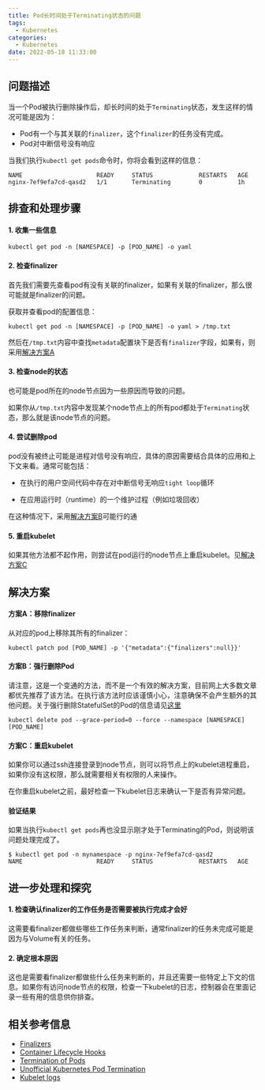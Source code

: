 ```yaml
---
title: Pod长时间处于Terminating状态的问题
tags:
  - Kubernetes
categories:
  - Kubernetes
date: 2022-05-18 11:33:00
---
```


问题描述
---

当一个Pod被执行删除操作后，却长时间的处于`Terminating`状态，发生这样的情况可能是因为：

- Pod有一个与其关联的`finalizer`，这个`finalizer`的任务没有完成。
- Pod对中断信号没有响应

当我们执行`kubectl get pods`命令时，你将会看到这样的信息：

```shell
NAME                     READY     STATUS             RESTARTS   AGE
nginx-7ef9efa7cd-qasd2   1/1       Terminating        0          1h
```

排查和处理步骤
---

#### 1. 收集一些信息

```shell
kubectl get pod -n [NAMESPACE] -p [POD_NAME] -o yaml
```

#### 2. 检查finalizer

首先我们需要先查看pod有没有关联的finalizer，如果有关联的finalizer，那么很可能就是finalizer的问题。

获取并查看pod的配置信息：

```shell
kubectl get pod -n [NAMESPACE] -p [POD_NAME] -o yaml > /tmp.txt
```

然后在`/tmp.txt`内容中查找`metadata`配置块下是否有`finalizer`字段，如果有，则采用[解决方案A](#方案A：移除finalizer)

#### 3. 检查node的状态

也可能是pod所在的node节点因为一些原因而导致的问题。

如果你从`/tmp.txt`内容中发现某个node节点上的所有pod都处于`Terminating`状态，那么就是该node节点的问题。

#### 4. 尝试删除pod

pod没有被终止可能是进程对信号没有响应，具体的原因需要结合具体的应用和上下文来看。通常可能包括：

- 在执行的用户空间代码中存在对中断信号无响应`tight loop`循环

- 在应用运行时（runtime）的一个维护过程（例如垃圾回收）

在这种情况下，采用[解决方案B](#方案B：强行删除Pod)可能行的通

#### 5. 重启kubelet

如果其他方法都不起作用，则尝试在pod运行的node节点上重启kubelet。见[解决方案C](#方案C：重启kubelet)

解决方案
---

#### 方案A：移除finalizer

从对应的pod上移除其所有的finalizer：

```shell
kubectl patch pod [POD_NAME] -p '{"metadata":{"finalizers":null}}'
```

#### 方案B：强行删除Pod

请注意，这是一个变通的方法，而不是一个有效的解决方案，目前网上大多数文章都优先推荐了该方法。在执行该方法时应该谨慎小心，注意确保不会产生额外的其他问题。关于强行删除StatefulSet的Pod的信息请见[这里](https://kubernetes.io/docs/tasks/run-application/force-delete-stateful-set-pod/)

```shell
kubectl delete pod --grace-period=0 --force --namespace [NAMESPACE] [POD_NAME]
```

#### 方案C：重启kubelet

如果你可以通过ssh连接登录到node节点，则可以将节点上的kubelet进程重启，如果你没有这权限，那么就需要相关有权限的人来操作。

在你重启kubelet之前，最好检查一下kubelet日志来确认一下是否有异常问题。

#### 验证结果

如果当执行`kubectl get pods`再也没显示刚才处于Terminating的Pod，则说明该问题处理完成了。

```shell
$ kubectl get pod -n mynamespace -p nginx-7ef9efa7cd-qasd2
NAME                     READY     STATUS             RESTARTS   AGE
```


进一步处理和探究
---

#### 1. 检查确认finalizer的工作任务是否需要被执行完成才会好

这需要看finalizer都做些哪些工作任务来判断，通常finalizer的任务未完成可能是因为与Volume有关的任务。

#### 2. 确定根本原因

这也是需要看finalizer都做些什么任务来判断的，并且还需要一些特定上下文的信息。如果你有访问node节点的权限，检查一下kubelet的日志，控制器会在里面记录一些有用的信息供你排查。

相关参考信息
---

- [Finalizers](https://kubernetes.io/docs/tasks/access-kubernetes-api/custom-resources/custom-resource-definitions/#finalizers)
- [Container Lifecycle Hooks](https://kubernetes.io/docs/concepts/containers/container-lifecycle-hooks/)
- [Termination of Pods](https://kubernetes.io/docs/concepts/workloads/pods/pod/#termination-of-pods)
- [Unofficial Kubernetes Pod Termination](https://unofficial-kubernetes.readthedocs.io/en/latest/concepts/abstractions/pod-termination/)
- [Kubelet logs](https://kubernetes.io/docs/tasks/debug-application-cluster/debug-cluster/#looking-at-logs)